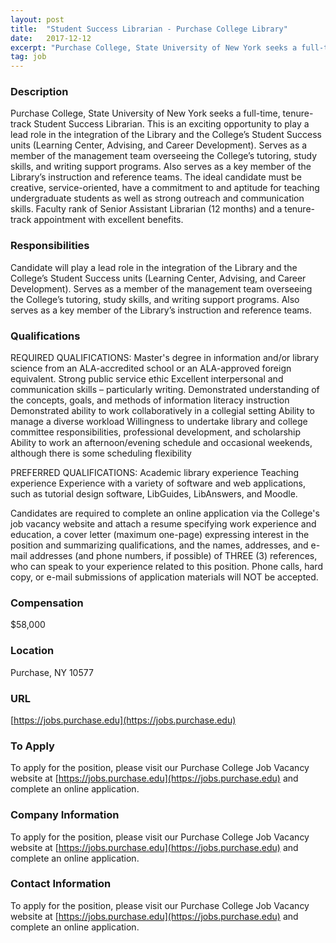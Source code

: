 ```yaml
---
layout: post
title:  "Student Success Librarian - Purchase College Library"
date:   2017-12-12
excerpt: "Purchase College, State University of New York seeks a full-time, tenure-track Student Success Librarian. This is an exciting opportunity to play a lead role in the integration of the Library and the College’s Student Success units (Learning Center, Advising, and Career Development). Serves as a member of the management team..."
tag: job
---
```


### Description   

Purchase College, State University of New York seeks a full-time, tenure-track Student Success Librarian. This is an exciting opportunity to play a lead role in the integration of the Library and the College’s Student Success units (Learning Center, Advising, and Career Development).  Serves as a member of the management team overseeing the College’s tutoring, study skills, and writing support programs.  Also serves as a key member of the Library’s instruction and reference teams.  The ideal candidate must be creative, service-oriented, have a commitment to and aptitude for teaching undergraduate students as well as strong outreach and communication skills.
Faculty rank of Senior Assistant Librarian (12 months) and a tenure-track appointment with excellent benefits.



### Responsibilities   

Candidate will play a lead role in the integration of the Library and the College’s Student Success units (Learning Center, Advising, and Career Development).  Serves as a member of the management team overseeing the College’s tutoring, study skills, and writing support programs.  Also serves as a key member of the Library’s instruction and reference teams.  


### Qualifications   

REQUIRED QUALIFICATIONS: 
Master's degree in information and/or library science from an ALA-accredited school or an ALA-approved foreign equivalent. 
Strong public service ethic 
Excellent interpersonal and communication skills – particularly writing.
Demonstrated understanding of the concepts, goals, and methods of information literacy instruction 
Demonstrated ability to work collaboratively in a collegial setting 
Ability to manage a diverse workload 
Willingness to undertake library and college committee responsibilities, professional development, and scholarship 
Ability to work an afternoon/evening schedule and occasional weekends, although there is some scheduling flexibility

PREFERRED QUALIFICATIONS: 
Academic library experience 
Teaching experience 
Experience with a variety of software and web applications, such as tutorial design software, LibGuides, LibAnswers, and Moodle. 

Candidates are required to complete an online application via the College's job vacancy website and attach a resume specifying work experience and education, a cover letter (maximum one-page) expressing interest in the position and summarizing qualifications, and the names, addresses, and e-mail addresses (and phone numbers, if possible) of THREE (3) references, who can speak to your experience related to this position. Phone calls, hard copy, or e-mail submissions of application materials will NOT be accepted.




### Compensation   

$58,000


### Location   

Purchase, NY 10577


### URL   

[https://jobs.purchase.edu](https://jobs.purchase.edu)

### To Apply   

To apply for the position, please visit our Purchase College Job Vacancy website at [https://jobs.purchase.edu](https://jobs.purchase.edu) and complete an online application.


### Company Information   

To apply for the position, please visit our Purchase College Job Vacancy website at [https://jobs.purchase.edu](https://jobs.purchase.edu) and complete an online application.


### Contact Information   

To apply for the position, please visit our Purchase College Job Vacancy website at [https://jobs.purchase.edu](https://jobs.purchase.edu) and complete an online application.

